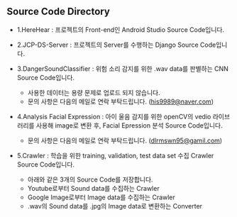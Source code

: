 ## Source Code Directory

* 1.HereHear : 프로젝트의 Front-end인 Android Studio Source Code입니다.

* 2.JCP-DS-Server : 프로젝트의 Server를 수행하는 Django Source Code입니다.

* 3.DangerSoundClassifier : 위험 소리 감지를 위한 .wav data를 판별하는 CNN Source Code입니다.
  + 사용한 데이터는 용량 문제로 업로드 되지 않습니다.
  + 문의 사항은 다음의 메일로 연락 부탁드립니다. (his9989@naver.com)

* 4.Analysis Facial Expression : 아이 울음 감지를 위한 openCV의 vedio 라이브러리를 사용해 image로 변환 후, Facial Epression 분석 Source Code입니다.
  + 문의 사항은 다음의 메일로 연락 부탁드립니다. (dlrmswn95@gamil.com)

* 5.Crawler : 학습을 위한 training, validation, test data set 수집 Crawler Source Code입니다.
  + 아래와 같은 3개의 Source Code를 저장합니다.
  + Youtube로부터 Sound data를 수집하는 Crawler
  + Google Image로부터 Image data를 수집하는 Crawler
  + .wav의 Sound data를 .jpg의 Image data로 변환하는 Converter
